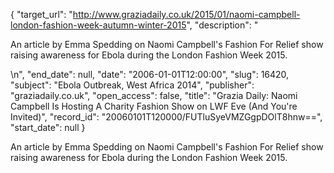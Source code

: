 {
  "target_url": "http://www.graziadaily.co.uk/2015/01/naomi-campbell-london-fashion-week-autumn-winter-2015", 
  "description": "<p>An article by Emma Spedding on Naomi Campbell's Fashion For Relief show raising awareness for Ebola during the London Fashion Week 2015.</p>\n", 
  "end_date": null, 
  "date": "2006-01-01T12:00:00", 
  "slug": 16420, 
  "subject": "Ebola Outbreak, West Africa 2014", 
  "publisher": "graziadaily.co.uk", 
  "open_access": false, 
  "title": "Grazia Daily: Naomi Campbell Is Hosting A Charity Fashion Show on LWF Eve (And You're Invited)", 
  "record_id": "20060101T120000/FUTluSyeVMZGgpDOlT8hnw==", 
  "start_date": null
}

<p>An article by Emma Spedding on Naomi Campbell's Fashion For Relief show raising awareness for Ebola during the London Fashion Week 2015.</p>
